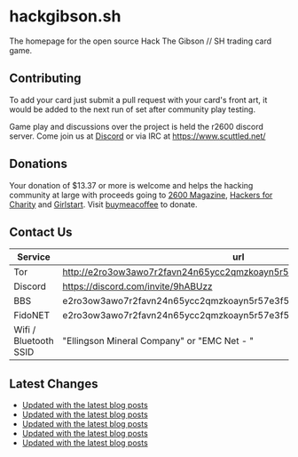 # hackgibson.sh
The homepage for the open source Hack The Gibson // SH trading card game.


## Contributing

To add your card just submit a pull request with your card's front art, it would be added to the next run of set after community play testing.

Game play and discussions over the project is held the r2600 discord server. Come join us at [Discord](https://discord.com/invite/9hABUzz) or via IRC at https://www.scuttled.net/


## Donations

Your donation of $13.37 or more is welcome and helps the hacking community at large with proceeds going to [2600 Magazine](https://2600.com/), [Hackers for Charity](https://hackersforcharity.org) and [Girlstart](https://girlstart.org).  Visit [buymeacoffee](https://www.buymeacoffee.com/hackgibson.sh) to donate.


## Contact Us

Service | url
-|-
Tor | http://e2ro3ow3awo7r2favn24n65ycc2qmzkoayn5r57e3f56nvjwdcgg32ad.onion
Discord | https://discord.com/invite/9hABUzz
BBS | e2ro3ow3awo7r2favn24n65ycc2qmzkoayn5r57e3f56nvjwdcgg32ad.onion:23
FidoNET | e2ro3ow3awo7r2favn24n65ycc2qmzkoayn5r57e3f56nvjwdcgg32ad.onion:24554
Wifi / Bluetooth SSID | "Ellingson Mineral Company" or "EMC Net - <fidonet address>"

## Latest Changes
<!-- BLOG-POST-LIST:START -->
- [Updated with the latest blog posts](https://github.com/DFW2600/hackgibson.sh/commit/2613ea6ef0a62b5b90ae66f6ac5122d1d718c52c)
- [Updated with the latest blog posts](https://github.com/DFW2600/hackgibson.sh/commit/6e2aab5511bfcb1c2e937f7e148a3146a2b20fc7)
- [Updated with the latest blog posts](https://github.com/DFW2600/hackgibson.sh/commit/c12a9a4fd43ea28a25a9556cbfb3bdc98286c5ca)
- [Updated with the latest blog posts](https://github.com/DFW2600/hackgibson.sh/commit/9d1de222a7300c5d33b08af4500a2e11a39ebdcc)
- [Updated with the latest blog posts](https://github.com/DFW2600/hackgibson.sh/commit/833400d8c8395ef568153a47a4acc97cebe7fa72)
<!-- BLOG-POST-LIST:END -->
